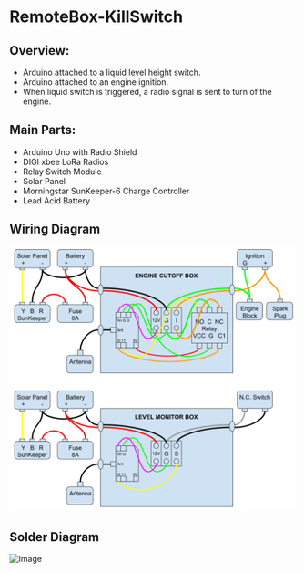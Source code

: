 # RemoteBox-KillSwitch

## Overview:
  * Arduino attached to a liquid level height switch.
  * Arduino attached to an engine ignition.
  * When liquid switch is triggered, a radio signal is sent to turn of the engine.

## Main Parts:
  * Arduino Uno with Radio Shield
  * DIGI xbee LoRa Radios
  * Relay Switch Module
  * Solar Panel
  * Morningstar SunKeeper-6 Charge Controller
  * Lead Acid Battery

## Wiring Diagram


![Image](WiringDiagram-2018.svg)

## Solder Diagram


![Image](Sensor_Box_-_XBee_Shield_Solder_Diagram.svg)
